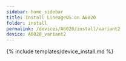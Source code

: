 ```yaml
---
sidebar: home_sidebar
title: Install LineageOS on A6020
folder: install
permalink: /devices/A6020/install/variant2
device: A6020_variant2
---
```

{% include templates/device_install.md %}

